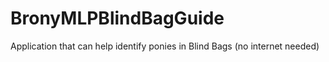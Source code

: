 BronyMLPBlindBagGuide
=====================

Application that can help identify ponies in Blind Bags (no internet needed)

